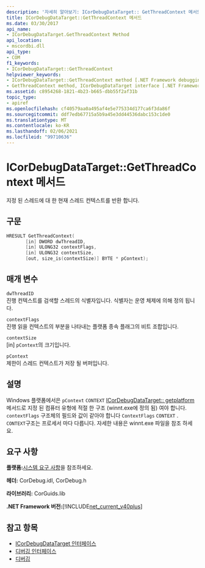 ```yaml
---
description: '자세히 알아보기: ICorDebugDataTarget:: GetThreadContext 메서드'
title: ICorDebugDataTarget::GetThreadContext 메서드
ms.date: 03/30/2017
api_name:
- ICorDebugDataTarget.GetThreadContext Method
api_location:
- mscordbi.dll
api_type:
- COM
f1_keywords:
- ICorDebugDataTarget::GetThreadContext
helpviewer_keywords:
- ICorDebugDataTarget::GetThreadContext method [.NET Framework debugging]
- GetThreadContext method, ICorDebugDataTarget interface [.NET Framework debugging]
ms.assetid: c8954268-1821-4b23-b665-dbb55f2af31b
topic_type:
- apiref
ms.openlocfilehash: cf40579aa0a495af4e5e775334d177ca6f3da86f
ms.sourcegitcommit: ddf7edb67715a5b9a45e3dd44536dabc153c1de0
ms.translationtype: MT
ms.contentlocale: ko-KR
ms.lasthandoff: 02/06/2021
ms.locfileid: "99710636"
---
```

# <a name="icordebugdatatargetgetthreadcontext-method"></a>ICorDebugDataTarget::GetThreadContext 메서드

지정 된 스레드에 대 한 현재 스레드 컨텍스트를 반환 합니다.  
  
## <a name="syntax"></a>구문  
  
```cpp  
HRESULT GetThreadContext(  
       [in] DWORD dwThreadID,  
       [in] ULONG32 contextFlags,  
       [in] ULONG32 contextSize,  
       [out, size_is(contextSize)] BYTE * pContext);  
```  
  
## <a name="parameters"></a>매개 변수  

 `dwThreadID`  
 진행 컨텍스트를 검색할 스레드의 식별자입니다. 식별자는 운영 체제에 의해 정의 됩니다.  
  
 `contextFlags`  
 진행 읽을 컨텍스트의 부분을 나타내는 플랫폼 종속 플래그의 비트 조합입니다.  
  
 `contextSize`  
 [in] `pContext`의 크기입니다.  
  
 `pContext`  
 제한이 스레드 컨텍스트가 저장 될 버퍼입니다.  
  
## <a name="remarks"></a>설명  

 Windows 플랫폼에서은 `pContext` `CONTEXT` [ICorDebugDataTarget:: getplatform](icordebugdatatarget-getplatform-method.md) 메서드로 지정 된 컴퓨터 유형에 적절 한 구조 (winnt.exe에 정의 됨) 여야 합니다. `contextFlags` 구조체의 필드와 값이 같아야 합니다 `ContextFlags` `CONTEXT` . `CONTEXT`구조는 프로세서 마다 다릅니다. 자세한 내용은 winnt.exe 파일을 참조 하세요.  
  
## <a name="requirements"></a>요구 사항  

 **플랫폼:**[시스템 요구 사항](../../get-started/system-requirements.md)을 참조하세요.  
  
 **헤더:** CorDebug.idl, CorDebug.h  
  
 **라이브러리:** CorGuids.lib  
  
 **.NET Framework 버전:**[!INCLUDE[net_current_v40plus](../../../../includes/net-current-v40plus-md.md)]  
  
## <a name="see-also"></a>참고 항목

- [ICorDebugDataTarget 인터페이스](icordebugdatatarget-interface.md)
- [디버깅 인터페이스](debugging-interfaces.md)
- [디버깅](index.md)
